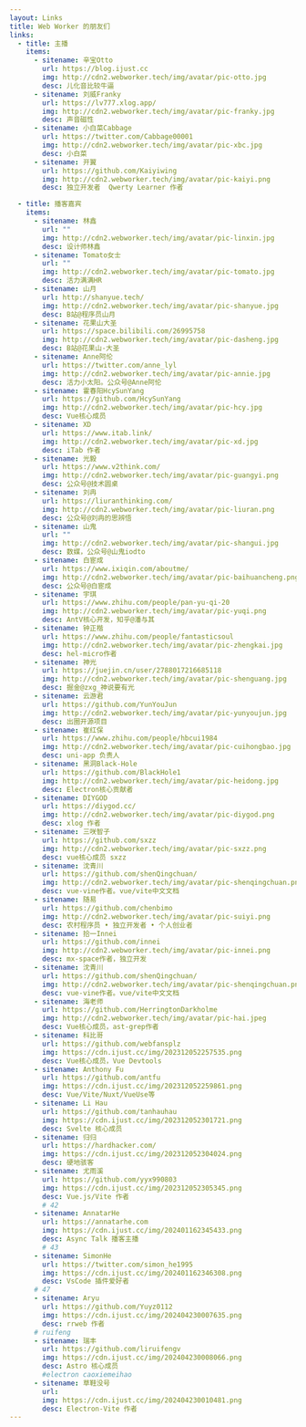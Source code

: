 ```yaml
---
layout: Links
title: Web Worker 的朋友们
links:
  - title: 主播
    items:
      - sitename: 辛宝Otto
        url: https://blog.ijust.cc
        img: http://cdn2.webworker.tech/img/avatar/pic-otto.jpg
        desc: 儿化音比较牛逼
      - sitename: 刘威Franky
        url: https://lv777.xlog.app/
        img: http://cdn2.webworker.tech/img/avatar/pic-franky.jpg
        desc: 声音磁性
      - sitename: 小白菜Cabbage
        url: https://twitter.com/Cabbage00001
        img: http://cdn2.webworker.tech/img/avatar/pic-xbc.jpg
        desc: 小白菜
      - sitename: 开翼
        url: https://github.com/Kaiyiwing
        img: http://cdn2.webworker.tech/img/avatar/pic-kaiyi.png
        desc: 独立开发者  Qwerty Learner 作者

  - title: 播客嘉宾
    items:
      - sitename: 林鑫
        url: ""
        img: http://cdn2.webworker.tech/img/avatar/pic-linxin.jpg
        desc: 设计师林鑫
      - sitename: Tomato女士
        url: ""
        img: http://cdn2.webworker.tech/img/avatar/pic-tomato.jpg
        desc: 活力满满HR
      - sitename: 山月
        url: http://shanyue.tech/
        img: http://cdn2.webworker.tech/img/avatar/pic-shanyue.jpg
        desc: B站@程序员山月
      - sitename: 花果山大圣
        url: https://space.bilibili.com/26995758
        img: http://cdn2.webworker.tech/img/avatar/pic-dasheng.jpg
        desc: B站@花果山-大圣
      - sitename: Anne阿伦
        url: https://twitter.com/anne_lyl
        img: http://cdn2.webworker.tech/img/avatar/pic-annie.jpg
        desc: 活力小太阳。公众号@Anne阿伦
      - sitename: 霍春阳HcySunYang
        url: https://github.com/HcySunYang
        img: http://cdn2.webworker.tech/img/avatar/pic-hcy.jpg
        desc: Vue核心成员
      - sitename: XD
        url: https://www.itab.link/
        img: http://cdn2.webworker.tech/img/avatar/pic-xd.jpg
        desc: iTab 作者
      - sitename: 光毅
        url: https://www.v2think.com/
        img: http://cdn2.webworker.tech/img/avatar/pic-guangyi.png
        desc: 公众号@技术圆桌
      - sitename: 刘冉
        url: https://liuranthinking.com/
        img: http://cdn2.webworker.tech/img/avatar/pic-liuran.png
        desc: 公众号@刘冉的思辨悟
      - sitename: 山鬼
        url: ""
        img: http://cdn2.webworker.tech/img/avatar/pic-shangui.jpg
        desc: 数媒，公众号@山鬼iodto
      - sitename: 白宦成
        url: https://www.ixiqin.com/aboutme/
        img: http://cdn2.webworker.tech/img/avatar/pic-baihuancheng.png
        desc: 公众号@白宦成
      - sitename: 宇琪
        url: https://www.zhihu.com/people/pan-yu-qi-20
        img: http://cdn2.webworker.tech/img/avatar/pic-yuqi.png
        desc: AntV核心开发，知乎@潘与其
      - sitename: 钟正楷
        url: https://www.zhihu.com/people/fantasticsoul
        img: http://cdn2.webworker.tech/img/avatar/pic-zhengkai.jpg
        desc: hel-micro作者
      - sitename: 神光
        url: https://juejin.cn/user/2788017216685118
        img: http://cdn2.webworker.tech/img/avatar/pic-shenguang.jpg
        desc: 掘金@zxg_神说要有光
      - sitename: 云游君
        url: https://github.com/YunYouJun
        img: http://cdn2.webworker.tech/img/avatar/pic-yunyoujun.jpg
        desc: 出圈开源项目
      - sitename: 崔红保
        url: https://www.zhihu.com/people/hbcui1984
        img: http://cdn2.webworker.tech/img/avatar/pic-cuihongbao.jpg
        desc: uni-app 负责人
      - sitename: 黑洞Black-Hole
        url: https://github.com/BlackHole1
        img: http://cdn2.webworker.tech/img/avatar/pic-heidong.jpg
        desc: Electron核心贡献者
      - sitename: DIYGOD
        url: https://diygod.cc/
        img: http://cdn2.webworker.tech/img/avatar/pic-diygod.png
        desc: xlog 作者
      - sitename: 三咲智子
        url: https://github.com/sxzz
        img: http://cdn2.webworker.tech/img/avatar/pic-sxzz.png
        desc: vue核心成员 sxzz
      - sitename: 沈青川
        url: https://github.com/shenQingchuan/
        img: http://cdn2.webworker.tech/img/avatar/pic-shenqingchuan.png
        desc: vue-vine作者。vue/vite中文文档
      - sitename: 随易
        url: https://github.com/chenbimo
        img: http://cdn2.webworker.tech/img/avatar/pic-suiyi.png
        desc: 农村程序员 • 独立开发者 • 个人创业者
      - sitename: 拾一Innei
        url: https://github.com/innei
        img: http://cdn2.webworker.tech/img/avatar/pic-innei.png
        desc: mx-space作者，独立开发
      - sitename: 沈青川
        url: https://github.com/shenQingchuan/
        img: http://cdn2.webworker.tech/img/avatar/pic-shenqingchuan.png
        desc: vue-vine作者。vue/vite中文文档
      - sitename: 海老师
        url: https://github.com/HerringtonDarkholme
        img: http://cdn2.webworker.tech/img/avatar/pic-hai.jpeg
        desc: Vue核心成员，ast-grep作者
      - sitename: 科比哥
        url: https://github.com/webfansplz
        img: https://cdn.ijust.cc/img/202312052257535.png
        desc: Vue核心成员，Vue Devtools
      - sitename: Anthony Fu
        url: https://github.com/antfu
        img: https://cdn.ijust.cc/img/202312052259861.png
        desc: Vue/Vite/Nuxt/VueUse等
      - sitename: Li Hau
        url: https://github.com/tanhauhau
        img: https://cdn.ijust.cc/img/202312052301721.png
        desc: Svelte 核心成员
      - sitename: 归归
        url: https://hardhacker.com/
        img: https://cdn.ijust.cc/img/202312052304024.png
        desc: 硬地骇客
      - sitename: 尤雨溪
        url: https://github.com/yyx990803
        img: https://cdn.ijust.cc/img/202312052305345.png
        desc: Vue.js/Vite 作者
        # 42
      - sitename: AnnatarHe
        url: https://annatarhe.com
        img: https://cdn.ijust.cc/img/202401162345433.png
        desc: Async Talk 播客主播
        # 43
      - sitename: SimonHe
        url: https://twitter.com/simon_he1995
        img: https://cdn.ijust.cc/img/202401162346308.png
        desc: VsCode 插件爱好者
      # 47
      - sitename: Aryu
        url: https://github.com/Yuyz0112
        img: https://cdn.ijust.cc/img/202404230007635.png
        desc: rrweb 作者
      # ruifeng
      - sitename: 瑞丰
        url: https://github.com/liruifengv
        img: https://cdn.ijust.cc/img/202404230008066.png
        desc: Astro 核心成员
        #electron caoxiemeihao
      - sitename: 草鞋没号
        url:
        img: https://cdn.ijust.cc/img/202404230010481.png
        desc: Electron-Vite 作者
---
```

